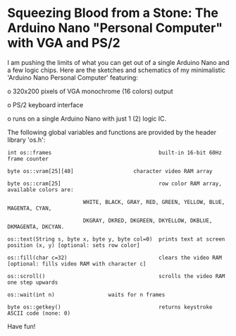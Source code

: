 # Squeezing Blood from a Stone: The Arduino Nano "Personal Computer" with VGA and PS/2

I am pushing the limits of what you can get out of a single Arduino Nano and a few logic chips. Here are the sketches and schematics of my minimalistic 'Arduino Nano Personal Computer' featuring:

o 320x200 pixels of VGA monochrome (16 colors) output

o PS/2 keyboard interface

o runs on a single Arduino Nano with just 1 (2) logic IC. 

The following global variables and functions are provided by the header library 'os.h':

	int os::frames                                  built-in 16-bit 60Hz frame counter

	byte os::vram[25][40] 			        character video RAM array

	byte os::cram[25]                               row color RAM array, available colors are:

       						WHITE, BLACK, GRAY, RED, GREEN, YELLOW, BLUE, MAGENTA, CYAN,
			    
							DKGRAY, DKRED, DKGREEN, DKYELLOW, DKBLUE, DKMAGENTA, DKCYAN.
		
	os::text(String s, byte x, byte y, byte col=0)  prints text at screen position (x, y) [optional: sets row color]

	os::fill(char c=32)                             clears the video RAM [optional: fills video RAM with character c]

	os::scroll()                                    scrolls the video RAM one step upwards

	os::wait(int n)					waits for n frames

	byte os::getkey()                               returns keystroke ASCII code (none: 0)

Have fun!
